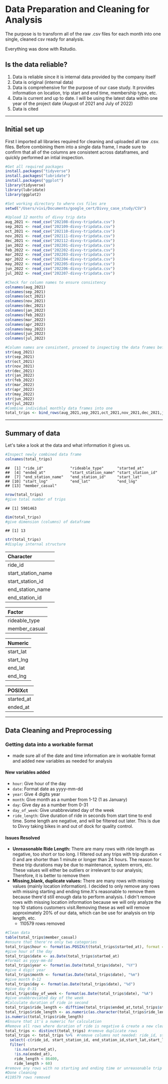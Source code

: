 # Data Preparation and Cleaning for Analysis

The purpose is to transform all of the raw .csv files for each month into one single, cleaned csv ready for analysis.

Everything was done with Rstudio.

## Is the data reliable?
 1. Data is reliable since it is internal data provided by the company itself
 2. Data is original (internal data)
 3. Data is comprehensive for the purpose of our case study. It provides information on location, trip start and end time, membership type, etc.
 4. Data is current and up to date. I will be using the latest data within one year of the project date (August of 2021 and July of 2022)
 5. Data is cited
---
## Initial set up
First I imported all libraries required for cleaning and uploaded all raw .csv. files. Before combining them into a single data frame, I made sure to confirm that all of the columns are consistent across dataframes, and quickly performed an intial inspection.
``` r
#Get all required packages
install.packages("tidyverse")
install.packages("lubridate")
install.packages("ggplot")
library(tidyverse)
library(lubridate)
library(ggplot2)

#Set working directory to where cvs files are
setwd("/Users/vivi/Documents/google_cert/Divvy_case_study/CSV")

#Upload 12 months of divvy trip data
aug_2021 <- read_csv("202108-divvy-tripdata.csv")
sep_2021 <- read_csv("202109-divvy-tripdata.csv")
oct_2021 <- read_csv("202110-divvy-tripdata.csv")
nov_2021 <- read_csv("202111-divvy-tripdata.csv")
dec_2021 <- read_csv("202112-divvy-tripdata.csv")
jan_2022 <- read_csv("202201-divvy-tripdata.csv")
feb_2022 <- read_csv("202202-divvy-tripdata.csv")
mar_2022 <- read_csv("202203-divvy-tripdata.csv")
apr_2022 <- read_csv("202204-divvy-tripdata.csv")
may_2022 <- read_csv("202205-divvy-tripdata.csv")
jun_2022 <- read_csv("202206-divvy-tripdata.csv")
jul_2022 <- read_csv("202207-divvy-tripdata.csv")

#Check for column names to ensure consistency
colnames(aug_2021)
colnames(sep_2021)
colnames(oct_2021)
colnames(nov_2021)
colnames(dec_2021)
colnames(jan_2022)
colnames(feb_2022)
colnames(mar_2022)
colnames(apr_2022)
colnames(may_2022)
colnames(jun_2022)
colnames(jul_2022)

#Column names are consistent, proceed to inspecting the data frames before merging
str(aug_2021)
str(sep_2021)
str(oct_2021)
str(nov_2021)
str(dec_2021)
str(jan_2022)
str(feb_2022)
str(mar_2022)
str(apr_2022)
str(may_2022)
str(jun_2022)
str(jul_2022)
#Combine individual monthly data frames into one
total_trips <- bind_rows(aug_2021,sep_2021,oct_2021,nov_2021,dec_2021,jan_2022,feb_2022,mar_2022,apr_2022,may_2022,jun_2022,jul_2022)
```

---
## Summary of data
Let's take a look at the data and what information it gives us.
``` r
#Inspect newly combined data frame
colnames(total_trips)
```

    ##  [1] "ride_id"            "rideable_type"      "started_at"        
    ##  [4] "ended_at"           "start_station_name" "start_station_id"  
    ##  [7] "end_station_name"   "end_station_id"     "start_lat"         
    ## [10] "start_lng"          "end_lat"            "end_lng"           
    ## [13] "member_casual"
    
``` r
nrow(total_trips)
#give total number of trips
```
    ## [1] 5901463

``` r
dim(total_trips)
#give dimension (columns) of dataframe
```
    ## [1] 13
``` r
str(total_trips)
#display internal structure
```
| Character            |    
|:---------------------|
| ride\_id             |
| start\_station\_name |   
| start\_station\_id   |     
| end\_station\_name   |      
| end\_station\_id     |

| Factor               |    
|:---------------------|
| rideable\_type       |
| member\_casual       |   

| Numeric              |    
|:---------------------|
| start\_lat           |
| start\_lng           |   
| end\_lat             |      
| end\_lng             |

| POSIXct              |    
|:---------------------|
| started\_at          |
| ended\_at            | 

---
## Data Cleaning and Preprocessing
### Getting data into a workable format
  - made sure all of the date and time information are in workable format and added new variables as needed for analysis
#### New variables added
  - `hour`: Give hour of the day 
  - `date`: Format date as yyyy-mm-dd
  - `year`: Give 4 digits year
  - `month`: Give month as a number from 1-12 (1 as January)
  - `day`: Give day as a number from 0-31
  - `day_of_week`: Give unabbreviated day of the week
  - `ride_length`: Give duration of ride in seconds from start time to end time. Some length are negative, and will be filtered out later. This is due to Divvy taking bikes in and out of dock for quality control.

#### Issues Resolved
  - **Unreasonable Ride Length:** There are many rows with ride length as negative, too short or too long. I filtered out any trips with trip duration < 0 and are shorter than 1 minute or longer than 24 hours. The reason for these trip durations may be due to maintenance, system errors, etc. These values will either be outliers or irrelevant to our analysis; Therefore, it is better to remove them
  - **Missing,blank, duplicate values:** There are many rows with missing values (mainly location information). I decided to only remove any rows with missing starting and ending time.It's reasonable to remove them because there'd still enough data to perform analysis. I didn't remove rows with missing location information because we will only analyze the top 10 stations customers visit.Removing these as well will remove approximately 20% of our data, which can be use for analysis on trip length, etc.
       - 110579 rows removed

``` r
#Clean data
table(total_trips$member_casual) 
#ensure that there're only two categories
total_trips$hour <- format(as.POSIXct(total_trips$started_at), format = "%H")
#give hour of the day
total_trips$date <- as.Date(total_trips$started_at) 
#format as yyyy-mm-dd
total_trips$year <- format(as.Date(total_trips$date), "%Y") 
#give 4 digit year
total_trips$month <- format(as.Date(total_trips$date), "%m") 
#give month 0-12
total_trips$day <- format(as.Date(total_trips$date), "%d") 
#give day 0-31
total_trips$day_of_week <- format(as.Date(total_trips$date), "%A") 
#give unabbreviated day of the week
#Calculate duration of ride in second 
total_trips$ride_length <- difftime(total_trips$ended_at,total_trips$started_at)
total_trips$ride_length <- as.numeric(as.character(total_trips$ride_length))
is.numeric(total_trips$ride_length)
#Ensure that it's a numeric for calculation
#Remove all rows where duration of ride is negative & create a new cleaned data frame 
total_trips <- distinct(total_trips) #remove duplicate rows 
total_trips <- total_trips %>%  #remove columns not needed: ride_id, start_station_id, end_station_id, start_lat, start_long, end_lat, end_lng
  select(-c(ride_id, start_station_id, end_station_id,start_lat,start_lng,end_lat,end_lng)) %>%
  filter(
    !is.na(started_at),
    !is.na(ended_at),
    ride_length < 86400,
    ride_length > 60)
#remove any rows with no starting and ending time or unreasonable trip length
#Done cleaning
#110579 rows removed
``` 
